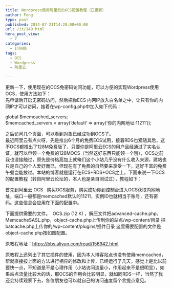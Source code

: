 ```yaml
---
title: Wordpress使用阿里云的OCS配置教程（已更新）
author: Feng
type: post
published: 2014-07-21T14:28:00+00:00
url: /it/149.html
hera_post_view:
  - 7
categories:
  - IT网络
tags:
  - OCS
  - Wordpress
  - 阿里云

---
```

更新一下，使用现在的OCS免密码访问功能，可以方便的实现Wordpress使用OCS，使用方法如下：  
先申请后开启无密码访问，然后把你ECS 内网IP放入白名单之中，让只有你的内网IP才可以访问，接着在wp-config.php中加入如下代码：

global $memcached_servers;  
$memcached_servers = array(‘default‘ => array(‘你的内网地址:11211’));

之后访问几个页面，可以看到对象已经成功到OCS了。  
最近阿里云有点火呀，先是推出6个月的免费ECS试用，接着RDS也紧随其后，这不OCS都推出了128M免费版了，只要你是阿里云ECS的用户且经通过了实名认证，就可以申领一个免费的128MOCS（当然这好东西只能领一个哦），OCS之前我也没接触过，原先是价格高加上就俺们这个小站几乎没有什么收入来源，建站也只是自己的个人爱好而已，但现在有了免费的自然要来享受一下，这好丰富的免费午餐岂能放过。本站的博客就是运行在ECS+RDS+OCS之上，下面来说一下OCS的配置教程（转自阿里云论坛的，本人也是亲自测试过），教程如下：

首先到阿里云 OCS   购买OCS服务，购买成功你到控制台进入OCS获取内网地址，端口一般都是memcached默认的11211，实例ID也就相当于账号，还有密码。这些信息会应用在下面的配置中。

下面提供需要的文件。  OCS.zip (12 K) ，解压文件把advanced-cache.php，MemcacheSASL.php，object-cache.php上传到你的站点/wp-content/目录 把batcache.php上传你的/wp-content/plugins/插件目录 这里需要配置的文件是object-cache.php按如图配置。  

原教程地址：[<https://bbs.aliyun.com/read/156942.html>][1]

原教程上还列出了其它插件的使用，因为本人博客站点也没有使用memcached，帮就直接按上面的方法进行相应的修改和上传，已经运行了几天，感觉上是比以前要快一点，不知道是不是心理作用（小站访问流量小，作用起来不是很明显），如果站点流量比较大的话，那OCS的作用会比较明显，就如同RDS一样，当然了我还会持续观察下去，各位朋友也可以就自己的访问速度留个言提点意见。

&nbsp;

 [1]: https://bbs.aliyun.com/read/156942.html
